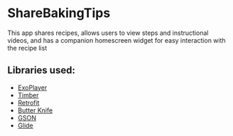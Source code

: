 # ShareBakingTips
This app shares recipes, allows users to view steps and instructional videos, and has a companion
homescreen widget for easy interaction with the recipe list


Libraries used:
---------
* [ExoPlayer](https://github.com/google/ExoPlayer)
* [Timber](https://github.com/JakeWharton/timber)
* [Retrofit](https://github.com/square/retrofit)
* [Butter Knife](https://github.com/JakeWharton/butterknife)
* [GSON](https://github.com/google/gson)
* [Glide](https://github.com/bumptech/glide)